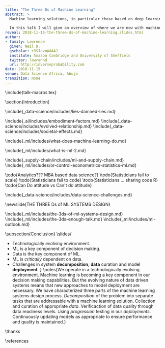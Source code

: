 ```yaml
---
title: "The Three Ds of Machine Learning"
abstract: >
  Machine learning solutions, in particular those based on deep learning methods, form an underpinning of the current revolution in “artificial intelligence” that has dominated popular press headlines and is having a significant influence on the wider tech agenda.
  
  In this talk I will give an overview of where we are now with machine learning solutions, and what challenges we face both in the near and far future. These include practical application of existing algorithms in the face of the need to explain decision making, mechanisms for improving the quality and availability of data, dealing with large unstructured datasets.
reveal: 2018-11-15-the-three-ds-of-machine-learning.slides.html
author:
- family: Lawrence
  given: Neil D.
  gscholar: r3SJcvoAAAAJ
  institute: Amazon Cambridge and University of Sheffield
  twitter: lawrennd
  url: http://inverseprobability.com
date: 2018-11-15
venue: Data Science Africa, Abuja
transition: None
---
```


\include{talk-macros.tex}


\section{Introduction}

\include{_data-science/includes/lies-damned-lies.md}

<!--\include{_ai/includes/centrifugal-governor.md}-->

\include{_ai/includes/embodiment-factors.md}
\include{_data-science/includes/evolved-relationship.md}
\include{_data-science/includes/societal-effects.md}

\include{_ml/includes/what-does-machine-learning-do.md}

\include{_ml/includes/what-is-ml-2.md}
<!-- include{_ml/includes/process-automation.md} -->
<!-- include{_ai/includes/ai-vs-data-science-2.md} -->
\include{_supply-chain/includes/ml-and-supply-chain.md}
\include{_ml/includes/or-control-econometrics-statistics-ml.md}


\todo{Analytics??? MBA based data science?}
\todo{Statisticians fail to scale}
\todo{Statisticians fail to code}
\todo{Statisticians ... sharing code R}
\todo{Can Do attitude vs Can't do attitude}

\include{_data-science/includes/data-science-challenges.md}


\newslide{THE THREE Ds of ML SYSTEMS DESIGN}

\include{_ml/includes/the-3ds-of-ml-systems-design.md}
\include{_ml/includes/the-3ds-enough-talk.md}
\include{_ml/includes/ml-outlook.md}

\subsection{Conclusion}
\slides{
* Technologically *evolving* environment.
* ML is a key component of decision making.
* Data is the key component of ML.
* ML is *critically* dependent on data.
* Challenges in system **decomposition**, **data** curation and model **deployment**. 
}
\notes{We operate in a technologically evolving environment. Machine learning is becoming a key component in our decision making capabilities. But the evolving nature of data driven systems means that new approaches to model deployment are necessary. We have characterized three parts of the machine learning systems design process. *Decomposition* of the problem into separate tasks that are addressable with a machine learning solution. Collection and curation of appropriate *data*. Verificaction of data quality through data readiness levels. Using *progression* testing in our *deployments*. Continuously updating models as appropriate to ensure performance and quality is maintained.}

\thanks

\references





